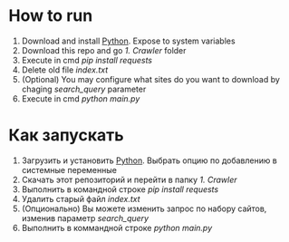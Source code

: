 # How to run
 
1. Download and install [Python](https://www.python.org/ftp/python/3.9.2/python-3.9.2-amd64.exe). Expose to system variables
2. Download this repo and go _1. Crawler_ folder
3. Execute in cmd _pip install requests_
4. Delete old file _index.txt_
5. (Optional) You may configure what sites do you want to download by chaging _search_query_ parameter
6. Execute in cmd _python main.py_
 
# Как запускать

1. Загрузить и установить [Python](https://www.python.org/ftp/python/3.9.2/python-3.9.2-amd64.exe). Выбрать опцию по добавлению в системные переменные
2. Скачать этот репозиторий и перейти в папку _1. Crawler_
3. Выполнить в командной строке _pip install requests_
4. Удалить старый файл _index.txt_
5. (Опционально) Вы можете изменить запрос по набору сайтов, изменив параметр _search_query_
6. Выполнить в коммандной строке _python main.py_
